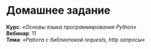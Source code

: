 # Домашнее задание

**Курс**: _«Основы языка программирования Python»_  
**Вебинар**: 11    
**Тема**: _«Работа с библиотекой requests, http запросы»_
